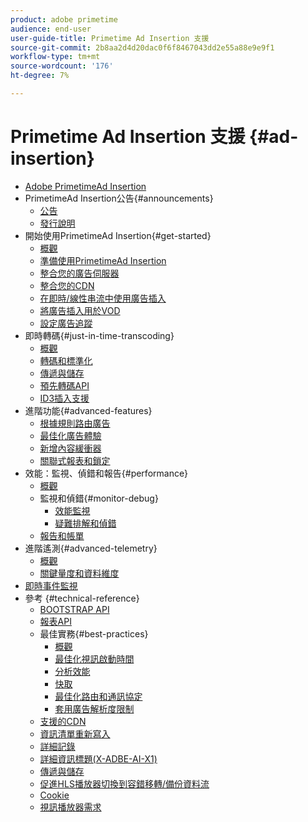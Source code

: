 ```yaml
---
product: adobe primetime
audience: end-user
user-guide-title: Primetime Ad Insertion 支援
source-git-commit: 2b8aa2d4d20dac0f6f8467043dd2e55a88e9e9f1
workflow-type: tm+mt
source-wordcount: '176'
ht-degree: 7%

---
```



# Primetime Ad Insertion 支援 {#ad-insertion}

+ [Adobe PrimetimeAd Insertion](home.md)
+ PrimetimeAd Insertion公告{#announcements}
   + [公告](announcements/overview.md)
   + [發行說明](https://experienceleague.adobe.com/docs/primetime/release-notes/ptai/ptai-22x-release-notes.html)
+ 開始使用PrimetimeAd Insertion{#get-started}
   + [概觀](getting-started/get-started-overview.md)
   + [準備使用PrimetimeAd Insertion](getting-started/setup-ptai.md)
   + [整合您的廣告伺服器](getting-started/integrate-ad-server.md)
   + [整合您的CDN](getting-started/integrate-cdn.md)
   + [在即時/線性串流中使用廣告插入](getting-started/ad-insertion-live-linear-stream.md)
   + [將廣告插入用於VOD](getting-started/ad-insertion-vod.md)
   + [設定廣告追蹤](getting-started/set-up-ad-tracking.md)
+ 即時轉碼{#just-in-time-transcoding}
   + [概觀](just-in-time-transcoding/jit-transcoding-overview.md)
   + [轉碼和標準化](just-in-time-transcoding/transcoding-and-normalization.md)
   + [傳遞與儲存](https://experienceleague.adobe.com/docs/primetime/ad-insertion/technical-reference/delivery-and-storage.html)
   + [預先轉碼API](just-in-time-transcoding/pre-transcoding-api.md)
   + [ID3插入支援](just-in-time-transcoding/id3-injection-support.md)
+ 進階功能{#advanced-features}
   + [根據規則路由廣告](advanced-features/route-ads-based-on-rules.md)
   + [最佳化廣告體驗](advanced-features/optimize-ad-experiences.md)
   + [新增內容緩衝器](advanced-features/add-content-bumpers.md)
   + [關聯式報表和鎖定](advanced-features/contextual-reporting-and-targeting.md)
+ 效能：監視、偵錯和報告{#performance}
   + [概觀](performance-monitoring-debugging-reporting/performance-overview.md)
   + 監視和偵錯{#monitor-debug}
      + [效能監視](performance-monitoring-debugging-reporting/performance-monitoring.md)
      + [疑難排解和偵錯](performance-monitoring-debugging-reporting/troubleshoot-and-debug.md)
   + [報告和帳單](performance-monitoring-debugging-reporting/reporting-and-billing.md)
+ 進階遙測{#advanced-telemetry}
   + [概觀](advanced-telemetry/advanced-telemetry-overview.md)
   + [關鍵量度和資料維度](advanced-telemetry/key-metrics.md)
+ [即時事件監視](live-event-monitoring.md)
+ 參考 {#technical-reference}
   + [BOOTSTRAP API](technical-reference/bootstrap-api.md)
   + [報表API](technical-reference/report-api.md)
   + 最佳實務{#best-practices}
      + [概觀](best-practices/best-practices-overview.md)
      + [最佳化視訊啟動時間](best-practices/optimize-video-startup-time.md)
      + [分析效能](best-practices/analyze-performance.md)
      + [快取](best-practices/caching.md)
      + [最佳化路由和通訊協定](best-practices/optimize-routes-protocols.md)
      + [套用廣告解析度限制](best-practices/apply-ad-resolution-constraints.md)
   + [支援的CDN](technical-reference/supported-cdns.md)
   + [資訊清單重新寫入](technical-reference/manifest-rewriting.md)
   + [詳細記錄](performance-monitoring-debugging-reporting/verbose-logging.md)
   + [詳細資訊標題(X-ADBE-AI-X1)](performance-monitoring-debugging-reporting/debugging-headers.md)
   + [傳遞與儲存](/help/primetime-ad-insertion/just-in-time-transcoding/delivery-and-storage.md)
   + [促進HLS播放器切換到容錯移轉/備份資料流](technical-reference/hls-switching-to-failover.md)
   + [Cookie](technical-reference/cookies.md)
   + [視訊播放器需求](technical-reference/video-player-requirements.md)